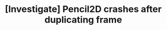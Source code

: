 ---
title: '[Investigate] Pencil2D crashes after duplicating frame'
redirect_to:
  - 'https://discuss.pencil2d.org/t/investigate-pencil2d-crashes-after-duplicating-frame/1112'
---